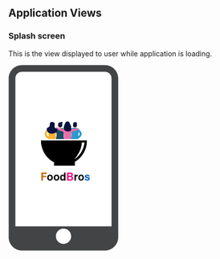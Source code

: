 ## Application Views

### Splash screen

This is the view displayed to user while application is loading.

![splash screen](views/splash-screen.drawio.png)


